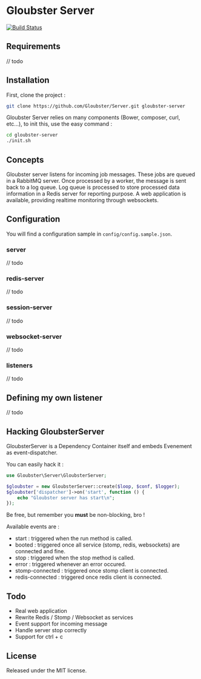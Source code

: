 # Gloubster Server

[![Build Status](https://travis-ci.org/Gloubster/Server.png?branch=master)](https://travis-ci.org/Gloubster/Server)

## Requirements

// todo

## Installation

First, clone the project :

```bash
git clone https://github.com/Gloubster/Server.git gloubster-server
```

Gloubster Server relies on many components (Bower, composer, curl, etc...), to
init this, use the easy command :

```bash
cd gloubster-server
./init.sh
```

## Concepts

Gloubster server listens for incoming job messages.
These jobs are queued in a RabbitMQ server.
Once processed by a worker, the message is sent back to a log queue.
Log queue is processed to store processed data information in a Redis server for reporting purpose.
A web application is available, providing realtime monitoring through websockets.

## Configuration

You will find a configuration sample in `config/config.sample.json`.

### server

// todo

### redis-server

// todo

### session-server

// todo

### websocket-server

// todo

### listeners

// todo


## Defining my own listener

// todo

## Hacking GloubsterServer

GloubsterServer is a Dependency Container itself and embeds Evenement as
event-dispatcher.

You can easily hack it :

```php
use Gloubster\Server\GloubsterServer;

$gloubster = new GloubsterServer::create($loop, $conf, $logger);
$gloubster['dispatcher']->on('start', function () {
    echo "Gloubster server has start\n";
});
```

Be free, but remember you **must** be non-blocking, bro !

Available events are :

 * start : triggered when the run method is called.
 * booted : triggered once all service (stomp, redis, websockets) are connected and fine.
 * stop : triggered when the stop method is called.
 * error : triggered whenever an error occured.
 * stomp-connected : triggered once stomp client is connected.
 * redis-connected : triggered once redis client is connected.

## Todo

 * Real web application
 * Rewrite Redis / Stomp / Websocket as services
 * Event support for incoming message
 * Handle server stop correctly
 * Support for ctrl + c

## License

Released under the MIT license.
